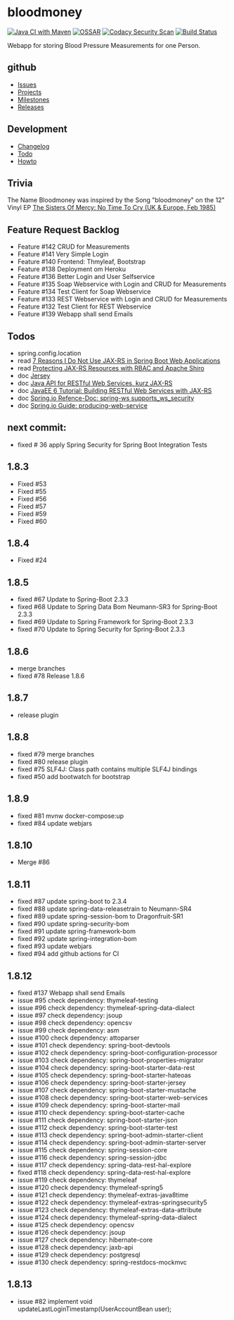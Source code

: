 # bloodmoney

[![Java CI with Maven](https://github.com/BloodMoneyApp/bloodmoney/workflows/Java%20CI%20with%20Maven/badge.svg)](https://github.com/BloodMoneyApp/bloodmoney/actions)
[![OSSAR](https://github.com/BloodMoneyApp/bloodmoney/workflows/OSSAR/badge.svg)](https://github.com/BloodMoneyApp/bloodmoney/actions)
[![Codacy Security Scan](https://github.com/BloodMoneyApp/bloodmoney/workflows/Codacy%20Security%20Scan/badge.svg)](https://github.com/BloodMoneyApp/bloodmoney/actions)
[![Build Status](https://travis-ci.com/BloodMoneyApp/bloodmoney.svg?branch=master)](https://travis-ci.com/BloodMoneyApp/bloodmoney)

Webapp for storing Blood Pressure Measurements for one Person.

## github
* [Issues](https://github.com/BloodMoneyApp/bloodmoney/issues)
* [Projects](https://github.com/BloodMoneyApp/bloodmoney/projects)
* [Milestones](https://github.com/BloodMoneyApp/bloodmoney/milestones)
* [Releases](https://github.com/BloodMoneyApp/bloodmoney/releases)

## Development
* [Changelog](src/site/markdown/CHANGELOG.md)
* [Todo](etc/TODO.md)
* [Howto](src/site/markdown/HOWTO.md)

## Trivia
The Name Bloodmoney was inspired by the Song "bloodmoney" on the 12" Vinyl EP 
[The Sisters Of Mercy: No Time To Cry (UK & Europe, Feb 1985)](https://www.discogs.com/The-Sisters-Of-Mercy-No-Time-To-Cry/release/6717124)

## Feature Request Backlog
* Feature #142 CRUD for Measurements
* Feature #141 Very Simple Login
* Feature #140 Frontend: Thmyleaf, Bootstrap
* Feature #138 Deployment om Heroku
* Feature #136 Better Login and User Selfservice
* Feature #135 Soap Webservice with Login and CRUD for Measurements
* Feature #134 Test Client for Soap Webservice
* Feature #133 REST Webservice with Login and CRUD for Measurements
* Feature #132 Test Client for REST Webservice
* Feature #139 Webapp shall send Emails

## Todos
* spring.config.location
* read [7 Reasons I Do Not Use JAX-RS in Spring Boot Web Applications](https://dzone.com/articles/7-reasons-i-do-not-use-jax-rs-in-spring-boot-web-a)
* read [Protecting JAX-RS Resources with RBAC and Apache Shiro](https://stormpath.com/blog/protecting-jax-rs-resources-rbac-apache-shiro)
* doc [Jersey](https://eclipse-ee4j.github.io/jersey/)
* doc [Java API for RESTful Web Services, kurz JAX-RS](https://en.wikipedia.org/wiki/Java_API_for_RESTful_Web_Services)
* doc [JavaEE 6 Tutorial: Building RESTful Web Services with JAX-RS](https://docs.oracle.com/javaee/6/tutorial/doc/giepu.html)
* doc [Spring.io Refence-Doc: spring-ws supports_ws_security](https://docs.spring.io/spring-ws/docs/3.0.8.RELEASE/reference/#_supports_ws_security)
* doc [Spring.io Guide: producing-web-service](https://spring.io/guides/gs/producing-web-service/)

## next commit:
* fixed # 36 apply Spring Security for Spring Boot Integration Tests

## 1.8.3
* Fixed #53
* Fixed #55
* Fixed #56
* Fixed #57 
* Fixed #59
* Fixed #60

## 1.8.4
* Fixed #24

## 1.8.5
* fixed #67 Update to Spring-Boot 2.3.3 
* fixed #68 Update to Spring Data Bom Neumann-SR3 for Spring-Boot 2.3.3
* fixed #69 Update to Spring Framework for Spring-Boot 2.3.3
* fixed #70 Update to Spring Security for Spring-Boot 2.3.3

## 1.8.6
* merge branches
* fixed #78 Release 1.8.6

## 1.8.7
* release plugin

## 1.8.8
* fixed #79 merge branches
* fixed #80 release plugin 
* fixed #75 SLF4J: Class path contains multiple SLF4J bindings
* fixed #50 add bootwatch for bootstrap

## 1.8.9
* fixed #81 mvnw docker-compose:up 
* fixed #84 update webjars

## 1.8.10
* Merge #86
 
## 1.8.11
* fixed #87 update spring-boot to 2.3.4
* fixed #88 update spring-data-releasetrain to Neumann-SR4
* fixed #89 update spring-session-bom to Dragonfruit-SR1
* fixed #90 update spring-security-bom
* fixed #91 update spring-framework-bom
* fixed #92 update spring-integration-bom
* fixed #93 update webjars
* fixed #94 add github actions for CI 

## 1.8.12
* fixed #137 Webapp shall send Emails
* issue #95 check dependency: thymeleaf-testing
* issue #96 check dependency: thymeleaf-spring-data-dialect
* issue #97 check dependency: jsoup
* issue #98 check dependency: opencsv
* issue #99 check dependency: asm
* issue #100 check dependency: attoparser
* issue #101 check dependency: spring-boot-devtools
* issue #102 check dependency: spring-boot-configuration-processor
* issue #103 check dependency: spring-boot-properties-migrator
* issue #104 check dependency: spring-boot-starter-data-rest
* issue #105 check dependency: spring-boot-starter-hateoas
* issue #106 check dependency: spring-boot-starter-jersey
* issue #107 check dependency: spring-boot-starter-mustache
* issue #108 check dependency: spring-boot-starter-web-services
* issue #109 check dependency: spring-boot-starter-mail
* issue #110 check dependency: spring-boot-starter-cache
* issue #111 check dependency: spring-boot-starter-json
* issue #112 check dependency: spring-boot-starter-test
* issue #113 check dependency: spring-boot-admin-starter-client
* issue #114 check dependency: spring-boot-admin-starter-server
* issue #115 check dependency: spring-session-core
* issue #116 check dependency: spring-session-jdbc
* issue #117 check dependency: spring-data-rest-hal-explore
* fixed #118 check dependency: spring-data-rest-hal-explore 
* issue #119 check dependency: thymeleaf
* issue #120 check dependency: thymeleaf-spring5
* issue #121 check dependency: thymeleaf-extras-java8time
* issue #122 check dependency: thymeleaf-extras-springsecurity5
* issue #123 check dependency: thymeleaf-extras-data-attribute
* issue #124 check dependency: thymeleaf-spring-data-dialect
* issue #125 check dependency: opencsv
* issue #126 check dependency: jsoup
* issue #127 check dependency: hibernate-core
* issue #128 check dependency: jaxb-api
* issue #129 check dependency: postgresql
* issue #130 check dependency: spring-restdocs-mockmvc

## 1.8.13
* issue #82 implement void updateLastLoginTimestamp(UserAccountBean user);
